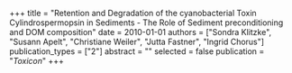 +++
title = "Retention and Degradation of the cyanobacterial Toxin Cylindrospermopsin in Sediments - The Role of Sediment preconditioning and DOM composition"
date = 2010-01-01
authors = ["Sondra Klitzke", "Susann Apelt", "Christiane Weiler", "Jutta Fastner", "Ingrid Chorus"]
publication_types = ["2"]
abstract = ""
selected = false
publication = "*Toxicon*"
+++

